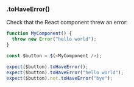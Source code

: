### .toHaveError()

Check that the React component threw an error:

```js
function MyComponent() {
  throw new Error("hello world");
}

const $button = $(<MyComponent />);

expect($button).toHaveError();
expect($button).toHaveError("hello world");
expect($button).not.toHaveError("bye");
```
